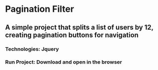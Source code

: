 # Pagination Filter
## A simple project that splits a list of users by 12, creating pagination buttons for navigation

### Technologies: Jquery
### Run Project: Download and open in the browser
